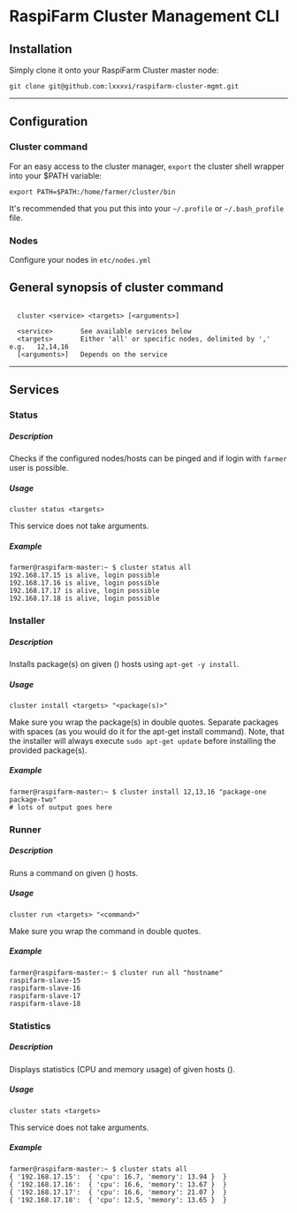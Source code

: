 # RaspiFarm Cluster Management CLI

## Installation

Simply clone it onto your RaspiFarm Cluster master node:

```shell
git clone git@github.com:lxxxvi/raspifarm-cluster-mgmt.git
```

---

## Configuration

### Cluster command
For an easy access to the cluster manager, `export` the cluster shell wrapper into your $PATH variable:

```shell
export PATH=$PATH:/home/farmer/cluster/bin
```

It's recommended that you put this into your `~/.profile` or `~/.bash_profile` file.

### Nodes

Configure your nodes in `etc/nodes.yml`

## General synopsis of cluster command

```shell

  cluster <service> <targets> [<arguments>]

  <service>       See available services below
  <targets>       Either 'all' or specific nodes, delimited by ','  e.g.   12,14,16
  [<arguments>]   Depends on the service

```

---

## Services

### Status

##### Description

Checks if the configured nodes/hosts can be pinged and if login with `farmer` user is possible.

##### Usage

`cluster status <targets>`

This service does not take arguments.

##### Example

```shell
farmer@raspifarm-master:~ $ cluster status all
192.168.17.15 is alive, login possible
192.168.17.16 is alive, login possible
192.168.17.17 is alive, login possible
192.168.17.18 is alive, login possible
```

### Installer

##### Description

Installs package(s) on given (<targets>) hosts using `apt-get -y install`.

##### Usage

`cluster install <targets> "<package(s)>"`

Make sure you wrap the package(s) in double quotes. Separate packages with spaces (as you would do it for the apt-get install command).
Note, that the installer will always execute `sudo apt-get update` before installing the provided package(s).

##### Example

```shell
farmer@raspifarm-master:~ $ cluster install 12,13,16 "package-one package-two"
# lots of output goes here
```


### Runner

##### Description

Runs a command on given (<targets>) hosts.

##### Usage

`cluster run <targets> "<command>"`

Make sure you wrap the command in double quotes.

##### Example

```shell
farmer@raspifarm-master:~ $ cluster run all "hostname"
raspifarm-slave-15
raspifarm-slave-16
raspifarm-slave-17
raspifarm-slave-18
```

### Statistics

##### Description

Displays statistics (CPU and memory usage) of given hosts (<targets>).

##### Usage

`cluster stats <targets>`

This service does not take arguments.

##### Example

```shell
farmer@raspifarm-master:~ $ cluster stats all
{ '192.168.17.15':  { 'cpu': 16.7, 'memory': 13.94 }  }
{ '192.168.17.16':  { 'cpu': 16.6, 'memory': 13.67 }  }
{ '192.168.17.17':  { 'cpu': 16.6, 'memory': 21.07 }  }
{ '192.168.17.18':  { 'cpu': 12.5, 'memory': 13.65 }  }
```
